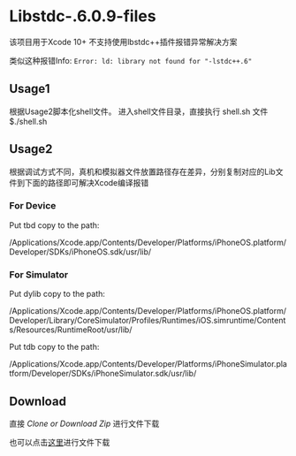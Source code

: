 # Libstdc-.6.0.9-files
该项目用于Xcode 10+ 不支持使用lbstdc++插件报错异常解决方案

类似这种报错Info: `Error: ld: library not found for "-lstdc++.6"`


## Usage1
根据Usage2脚本化shell文件。
进入shell文件目录，直接执行 shell.sh 文件
$./shell.sh


## Usage2
根据调试方式不同，真机和模拟器文件放置路径存在差异，分别复制对应的Lib文件到下面的路径即可解决Xcode编译报错

### For Device
Put tbd copy to the path:

/Applications/Xcode.app/Contents/Developer/Platforms/iPhoneOS.platform/Developer/SDKs/iPhoneOS.sdk/usr/lib/

### For Simulator
Put dylib copy to the path:

/Applications/Xcode.app/Contents/Developer/Platforms/iPhoneOS.platform/Developer/Library/CoreSimulator/Profiles/Runtimes/iOS.simruntime/Contents/Resources/RuntimeRoot/usr/lib/

Put tdb copy to the path:

/Applications/Xcode.app/Contents/Developer/Platforms/iPhoneSimulator.platform/Developer/SDKs/iPhoneSimulator.sdk/usr/lib/

## Download
直接 *Clone or Download Zip* 进行文件下载

也可以点击[这里](https://github.com/Cui-y/Libstdc-.6.0.9-files/archive/master.zip)进行文件下载
